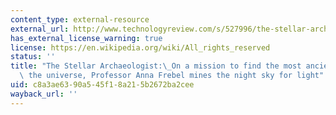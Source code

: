 ```yaml
---
content_type: external-resource
external_url: http://www.technologyreview.com/s/527996/the-stellar-archaeologist/
has_external_license_warning: true
license: https://en.wikipedia.org/wiki/All_rights_reserved
status: ''
title: "The Stellar Archaeologist:\_On a mission to find the most ancient stars in\
  \ the universe, Professor Anna Frebel mines the night sky for light"
uid: c8a3ae63-90a5-45f1-8a21-5b2672ba2cee
wayback_url: ''
---
```

